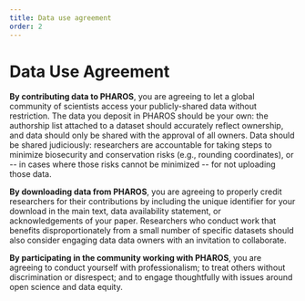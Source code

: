 ```yaml
---
title: Data use agreement
order: 2
---
```


# Data Use Agreement

**By contributing data to PHAROS**, you are agreeing to let a global community of scientists access your publicly-shared data without restriction. The data you deposit in PHAROS should be your own: the authorship list attached to a dataset should accurately reflect ownership, and data should only be shared with the approval of all owners. Data should be shared judiciously: researchers are accountable for taking steps to minimize biosecurity and conservation risks (e.g., rounding coordinates), or -- in cases where those risks cannot be minimized -- for not uploading those data. 

**By downloading data from PHAROS**, you are agreeing to properly credit researchers for their contributions by including the unique identifier for your download in the main text, data availability statement, or acknowledgements of your paper. Researchers who conduct work that benefits disproportionately from a small number of specific datasets should also consider engaging data data owners with an invitation to collaborate.

**By participating in the community working with PHAROS**, you are agreeing to conduct yourself with professionalism; to treat others without discrimination or disrespect; and to engage thoughtfully with issues around open science and data equity. 
